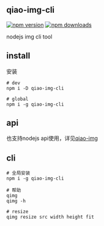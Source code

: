 ## qiao-img-cli

[![npm version](https://img.shields.io/npm/v/qiao-img-cli.svg?style=flat-square)](https://www.npmjs.org/package/qiao-img-cli)
[![npm downloads](https://img.shields.io/npm/dm/qiao-img-cli.svg?style=flat-square)](https://npm-stat.com/charts.html?package=qiao-img-cli)

nodejs img cli tool

## install

安装

```shell
# dev
npm i -D qiao-img-cli

# global
npm i -g qiao-img-cli
```

## api

也支持nodejs api使用，详见[qiao-img](https://www.npmjs.com/package/qiao-img)

## cli

```shell
# 全局安装
npm i -g qiao-img-cli

# 帮助
qimg
qimg -h

# resize
qimg resize src width height fit
```
